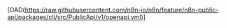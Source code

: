 [OAD(https://raw.githubusercontent.com/n8n-io/n8n/feature/n8n-public-api/packages/cli/src/PublicApi/v1/openapi.yml)]